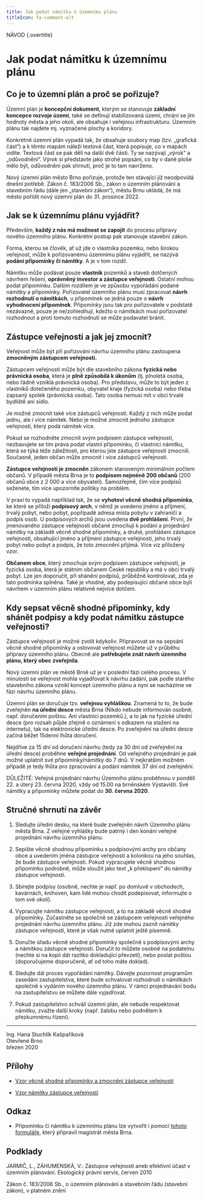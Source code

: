 ```yaml
---
title: Jak podat námitku k územnímu plánu
titleIcon: fa-comment-alt
---
```


NÁVOD {.overtitle}

# Jak podat námitku k územnímu plánu

## Co je to územní plán a proč se pořizuje?

Územní plán je **koncepční dokument**, kterým se stanovuje **základní koncepce rozvoje území**, také se definují stabilizovaná území, chrání se jím hodnoty města a jeho okolí, ale obsahuje i veřejnou infrastrukturu. Územním plánu tak najdete mj. vyznačené plochy a koridory.

Konkrétně územní plán vypadá tak, že obsahuje soubory map (tzv. „grafická část“) a k těmto mapám náleží textová část, která popisuje, co v mapách vidíte. Textová část se pak dělí na další dvě části. Ty se nazývají „výrok“ a „odůvodnění“. Výrok si představte jako strohé popsání, co by v dané ploše mělo být, odůvodnění pak shrnutí, proč je to tam navrženo.

Nový územní plán město Brno pořizuje, protože ten stávající již neodpovídá dnešní potřebě. Zákon č. 183/2006 Sb., zákon o územním plánování a stavebním řádu (dále jen „stavební zákon“), městu Brnu ukládá, že má město pořídit nový územní plán do 31. prosince 2022.

## Jak se k územnímu plánu vyjádřit?

Především, **každý z nás má možnost se zapojit** do procesu přípravy nového územního plánu. Konkrétní postup pak stanovuje stavební zákon.

Forma, kterou se člověk, ať už jde o vlastníka pozemku, nebo širokou veřejnost, může k pořizovanému územnímu plánu vyjádřit, se nazývá **podání připomínky či námitky**. A je v tom rozdíl.

Námitku může podávat pouze **vlastník** pozemků a staveb dotčených návrhem řešení, **oprávněný investor a zástupce veřejnosti**. Ostatní mohou podat připomínku. Dalším rozdílem je ve způsobu vypořádání podané námitky a připomínky. Pořizovatel územního plánu musí zpracovat **návrh rozhodnutí o námitkách**, u připomínek se jedná pouze o **návrh vyhodnocení připomínek**. Připomínky jsou tak pro pořizovatele v podstatě nezávazné, pouze je ne/zohledňují, kdežto o námitkách musí pořizovatel rozhodnout a proti tomuto rozhodnutí se může podavatel bránit.

## Zástupce veřejnosti a jak jej zmocnit?

Veřejnost může být při pořizování návrhu územního plánu zastoupena **zmocněným zástupcem veřejnosti.**

Zástupcem veřejnosti může být dle stavebního zákona **fyzická nebo právnická osoba**, která je **plně způsobilá k úkonům** (tj. plnoletá osoba, nebo řádně vzniklá právnická osoba). Pro představu, může to být jeden z vlastníků dotečeného pozemku, obyvatel kraje (fyzická osoba) nebo třeba zapsaný spolek (právnická osoba). Tato osoba nemusí mít v obci trvalé bydliště ani sídlo.

Je možné zmocnit také více zástupců veřejnosti. Každý z nich může podat jednu, ale i více námitek. Nebo je možné zmocnit jednoho zástupce veřejnosti, který podá námitek více.

Pokud se rozhodněte zmocnit svým podpisem zástupce veřejnosti, nezbavujete se tím práva podat vlastní připomínku, či vlastníci námitku, která se týká téže záležitosti, pro kterou jste zástupce veřejnosti zmocnili. Současně, jeden občan může zmocnit i více zástupců veřejnosti.

**Zástupce veřejnosti je zmocněn** zákonem stanoveným minimálním počtem občanů. V případě města Brna je to **podpisem nejméně 200 občanů** (200 občanů obce z 2 000 a více obyvateli). Samozřejmě, čím více podpisů seženete, tím více upozorníte politiky na problém.

V praxi to vypadá například tak, že se **vyhotoví věcně shodná připomínka**, ke které se přiloží **podpisový arch**, v němž je uvedeno jméno a příjmení, trvalý pobyt, nebo pobyt, popřípadě adresa místa pobytu v zahraničí a podpis osob. U podpisových archů jsou uvedena **dvě prohlášení**. První, že jmenovaného zástupce veřejnosti občané zmocňují k podání a projednání námitky na základě věcně shodné připomínky, a druhé, prohlášení zástupce veřejnosti, obsahující jméno a příjmení zástupce veřejnosti, jeho trvalý pobyt nebo pobyt a podpis, že toto zmocnění přijímá. Více viz přiložený vzor.

**Občanem obce**, který zmocňuje svým podpisem zástupce veřejnosti, je fyzická osoba, která je státním občanem České republiky a má v obci trvalý pobyt. Lze jen doporučit, při shánění podpisů, průběžně kontrolovat, zda je tato podmínka splněna. Také je vhodné, aby podepisující občané obce byli návrhem v územním plánu relativně nejvíce dotčeni.

## Kdy sepsat věcně shodné připomínky, kdy shánět podpisy a kdy podat námitku zástupce veřejnosti?

Zástupce veřejnosti je možné zvolit kdykoliv. Připravovat se na sepsání věcně shodné připomínky a oslovovat veřejnost můžete už v průběhu přípravy územního plánu. Obecně ale **potřebujete znát návrh územního plánu, který obec zveřejnila**.

Nový územní plán ve městě Brně už je v poslední fázi celého procesu. V minulosti se veřejnost mohla vyjadřovat k návrhu zadání, pak podle starého stavebního zákona vznikl koncept územního plánu a nyní se nacházíme ve fázi návrhu územního plánu.

Územní plán se doručuje tzv. **veřejnou vyhláškou**. Znamená to to, že bude zveřejněn **na úřední desce** města Brna (Nikdo nebude informován osobně, např. doručením poštou. Ani vlastníci pozemků.), a to jak na fyzické úřední desce (pro rozsah půjde zřejmě o oznámení s odkazem na stažení na internetu), tak na elektronické úřední desce. Po zveřejnění na úřední desce začíná běžet 15denní lhůta doručení.

Nejdříve za 15 dní od doručení návrhu (tedy za 30 dní od zveřejnění na úřední desce) proběhne **veřejné projednání**. Od veřejného projednání je pak možné uplatnit své připomínky/námitky do 7 dnů. V nejkratším možném případě je tedy lhůta pro zpracování a podání námitek 37 dní od zveřejnění.

DŮLEŽITÉ: Veřejná projednání návrhu Územního plánu proběhnou v pondělí 22. a úterý 23. června 2020, vždy od 15.00 na brněnském Výstavišti. Své námitky a připomínky můžete podat do **30. června 2020**.


## Stručné shrnutí na závěr

1. Sledujte úřední desku, na které bude zveřejněn návrh Územního plánu města Brna. Z veřejné vyhlášky bude patrný i den konání veřejné projednání návrhu územního plánu.

2. Sepište věcně shodnou připomínku s podpisovými archy pro občany obce a uvedením jména zástupce veřejnosti a kolonkou na jeho souhlas, že bude zástupce veřejnosti. Pokud vypracujete věcně shodnou připomínku podrobně, může sloužit jako text „k překlopení“ do námitky zástupce veřejnosti.

3. Sbírejte podpisy (osobně, nechte je např. po domluvě v obchodech, kavárnách, knihoven, kam lidé mohou chodit podepisovat, informujte o tom své okolí).

4. Vypracujte námitku zástupce veřejnosti, a to na základě věcně shodné připomínky. Zúčastněte se společně se zástupcem veřejnosti veřejného projednání návrhu územního plánu. Již zde mohou zaznít námitky zástupce veřejnosti, které je však nutné uplatnit ještě písemně.

5. Doručte úřadu věcně shodné připomínky společně s podpisovými archy a námitkou zástupce veřejnosti. Doručit to můžete osobně na podatelnu (nechte si na kopii dát razítko dokladující převzetí), nebo poslat poštou (doporučujeme doporučeně, ať od toho máte doklad).

6. Sledujte dál proces vypořádání námitky. Dávejte pozornost programům zasedání zastupitelstva, které bude schvalovat rozhodnutí o námitkách společně s vydáním nového územního plánu. V rámci projednávání bodu na zastupitelstvu se můžete dále vyjadřovat.

7. Pokud zastupitelstvo schválí územní plán, ale nebude respektovat námitku, zvažte další kroky (např. žalobu nebo podnětem k přezkumnému řízení).

---

Ing. Hana Stuchlík Kašpaříková  
Otevřené Brno  
březen 2020

## Přílohy

- [Vzor věcně shodné připomínky a zmocnění zástupce veřejnosti](/vzor1.pdf)

- [Vzor námitky zástupce veřejnosti](/vzor2.pdf)

## Odkaz

- Připomínku či námitku k územnímu plánu lze vytvořit i pomocí [tohoto formuláře](https://gis.brno.cz/ost/projednani-upd/public/), který připravil magistrát města Brna.

## Podklady

JARMIČ, L., ZÁHUMENSKÁ, V.: Zástupce veřejnosti aneb efektivní účast v územním plánování. Ekologický právní servis, červen 2010

Zákon č. 183/2006 Sb., o územním plánování a stavebním řádu (stavební zákon), v platném znění
